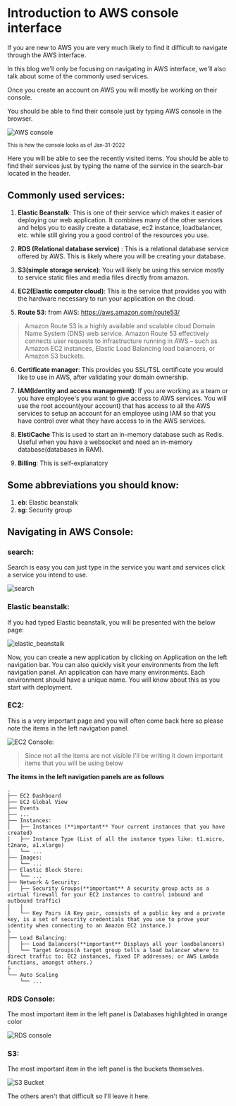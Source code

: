 # Introduction to AWS console interface

If you are new to AWS you are very much likely to find it difficult to navigate through the AWS interface.

In this blog we'll only be focusing on navigating in AWS interface, we'll also talk about some of the commonly used services.

Once you create an account on AWS you will mostly be working on their console.

You should be able to find their console just by typing AWS console in the browser.

![AWS console](https://github.com/PaulleDemon/AWS-deployment/blob/master/images/AWSinterface/aws_console.jpg)

<sub>This is how the console looks as of Jan-31-2022</sub>

Here you will be able to see the recently visited items. You should be able to find their services just by typing the name of the service in the search-bar located in the header.

## Commonly used services: 

1. **Elastic Beanstalk**: This is one of their service which makes it easier of deploying our web application. It combines many of the other services and helps you to easily create a database, ec2 instance, loadbalancer, etc. while still giving you a good control of the resources you use.

2. **RDS (Relational database service)** : 
    This is a relational database service offered by AWS. This is likely where you will be creating your database.

3. **S3(simple storage service)**: You will likely be using this service mostly to service static files and media files directly from amazon.

4. **EC2(Elastic computer cloud)**: This is the service that provides you with the hardware necessary to run your application on the cloud.

5. **Route 53**: 
from AWS:  https://aws.amazon.com/route53/
> Amazon Route 53 is a highly available and scalable cloud Domain Name System (DNS) web service. Amazon Route 53 effectively connects user requests to infrastructure running in AWS – such as Amazon EC2 instances, Elastic Load Balancing load balancers, or Amazon S3 buckets.

6. **Certificate manager**: This provides you SSL/TSL certificate you would like to use in AWS, after validating your domain ownership.

7. **IAM(Identity and access management)**: If you are working as a team or you have employee's you want to give access to AWS services. You will use the root account(your account) that has access to all the AWS services to setup an account for an employee using IAM so that you have control over what they have access to in the AWS services.

8. **ElstiCache** This is used to start an in-memory database such as Redis. Useful when you have a websocket and need an in-memory database(databases in RAM).

9. **Billing**: This is self-explanatory

## Some abbreviations you should know:

1. **eb**: Elastic beanstalk
2. **sg**: Security group


## Navigating in AWS Console: 

### search:

Search is easy you can just type in the service you want and services click a service you intend to use.

![search](https://github.com/PaulleDemon/AWS-deployment/blob/master/images/AWSinterface/search.jpg)

### Elastic beanstalk:

If you had typed Elastic beanstalk, you will be presented with the below page:

![elastic_beanstalk](https://github.com/PaulleDemon/AWS-deployment/blob/master/images/AWSinterface/elastic_branstalk.jpg)

Now, you can create a new application by clicking on Application on the left navigation bar. You can also quickly visit your environments from the left navigation panel. An application can have many environments. Each environment should have a unique name. You will know about this as you start with deployment. 

### EC2:

This is a very important page and you will often come back here so please note the items in the left navigation panel.
  
![EC2 Console](https://github.com/PaulleDemon/AWS-deployment/blob/master/images/AWSinterface/ec2_console.jpg):

>Since not all the items are not visible I'll be writing it down important items that you will be using below

**The items in the left navigation panels are as follows**

```
.
├── EC2 Dashboard
├── EC2 Global View
├── Events
├── ...
├── Instances:
│   ├── Instances (**important** Your current instances that you have created)
│   ├── Instance Type (List of all the instance types like: t1.micro, t2nano, a1.xlarge)
│   └── ...
├── Images:
│   └── ...
├── Elastic Block Store:
│   └── ...
├── Network & Security:
│   ├── Security Groups(**important** A security group acts as a virtual firewall for your EC2 instances to control inbound and outbound traffic)
│   │
│   └── Key Pairs (A Key pair, consists of a public key and a private key, is a set of security credentials that you use to prove your identity when connecting to an Amazon EC2 instance.)
├
├── Load Balancing:
│   ├── Load Balancers(**important** Displays all your loadbalancers)
│   └── Target Groups(A target group tells a load balancer where to direct traffic to: EC2 instances, fixed IP addresses; or AWS Lambda functions, amongst others.)
├
└── Auto Scaling
    └── ...
```


### RDS Console:

The most important item in the left panel is Databases highlighted in orange color

![RDS console](https://github.com/PaulleDemon/AWS-deployment/blob/master/images/AWSinterface/RDS_dashboard.jpg)

### S3: 

The most important item in the left panel is the buckets themselves.

![S3 Bucket](https://github.com/PaulleDemon/AWS-deployment/blob/master/images/AWSinterface/s3.jpg)

The others aren't that difficult so I'll leave it here.
